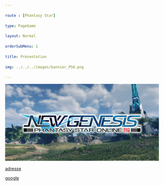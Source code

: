 ```yaml
---

route : [Phantasy Star]

type: PageGame

layout: Normal

orderSubMenu: 1

title: Présentation

img: ../../../images/bannier_PSO.png

---
```


![test](../../../images/Bannier_PSO2NG.jpg)

[adresse](/phantasy-star/presentation/)

[google](http://google.fr)
